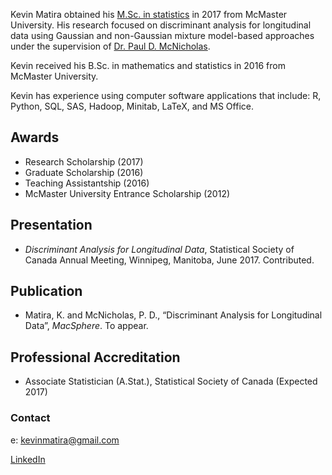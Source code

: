 
Kevin Matira obtained his [M.Sc. in statistics](https://www.math.mcmaster.ca/index.php/graduate-studies/graduate-degrees-awarded/57-/msc-statistics/608-degrees-awarded-msc-stats.html) in 2017 from McMaster University. His research focused on discriminant analysis for longitudinal data using Gaussian and non-Gaussian mixture model-based approaches under the supervision of [Dr. Paul D. McNicholas](https://ms.mcmaster.ca/~paul/index.html).

Kevin received his B.Sc. in mathematics and statistics in 2016 from McMaster University.

Kevin has experience using computer software applications that include: R, Python, SQL, SAS, Hadoop, Minitab, LaTeX, and MS Office.

## Awards

- Research Scholarship (2017)
- Graduate Scholarship (2016)
- Teaching Assistantship (2016)
- McMaster University Entrance Scholarship (2012)

## Presentation

- _Discriminant Analysis for Longitudinal Data_, Statistical Society of
Canada Annual Meeting, Winnipeg, Manitoba, June 2017. Contributed.

## Publication

- Matira, K. and McNicholas, P. D., “Discriminant Analysis for Longitudinal Data”, _MacSphere_. To appear.

## Professional Accreditation

- Associate Statistician (A.Stat.), Statistical Society of Canada (Expected 2017)

### Contact

e: kevinmatira@gmail.com

[LinkedIn](https://www.linkedin.com/in/kevin-matira-bb465091/)
